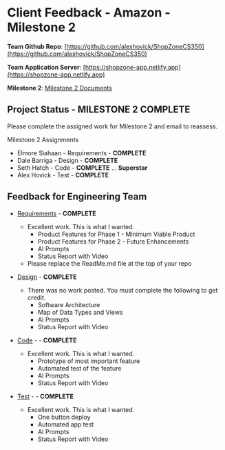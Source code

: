# Client Feedback - Amazon - Milestone 2

**Team Github Repo**:  [https://github.com/alexhovick/ShopZoneCS350](https://github.com/alexhovick/ShopZoneCS350)

**Team Application Server**:  [https://shopzone-app.netlify.app](https://shopzone-app.netlify.app)

**Milestone 2**: [Milestone 2 Documents](https://github.com/alexhovick/ShopZoneCS350/tree/main/Documents/Milestone-2)


## Project Status - <b class="green p-2">MILESTONE 2 COMPLETE</b>

Please complete the assigned work for Milestone 2 and email to reassess.

Milestone 2 Assignments

* Elmore Siahaan    - Requirements  - **COMPLETE**
* Dale Barriga      - Design        - **COMPLETE**
* Seth Hatch        - Code          - **COMPLETE** ...  <b class="green p-2">Superstar</b>
* Alex Hovick       - Test          - **COMPLETE**


## Feedback for Engineering Team

* [Requirements](https://github.com/alexhovick/ShopZoneCS350/tree/main/Documents/Milestone-2/Requirements) - **COMPLETE**
    * Excellent work. This is what I wanted.
        * Product Features for Phase 1 - Minimum Viable Product
        * Product Features for Phase 2 - Future Enhancements
        * AI Prompts
        * Status Report with Video
    * Please replace the ReadMe.md file at the top of your repo

* [Design](https://github.com/alexhovick/ShopZoneCS350/tree/main/Documents/Milestone-2/Design) - **COMPLETE**
    * There was no work posted.  You must complete the following to get credit.
        * Software Architecture
        * Map of Data Types and Views
        * AI Prompts
        * Status Report with Video

* [Code](https://github.com/alexhovick/ShopZoneCS350/tree/main/Documents/Milestone-2/Code) - - **COMPLETE**
    * Excellent work. This is what I wanted.
        * Prototype of most important feature
        * Automated test of the feature
        * AI Prompts
        * Status Report with Video

* [Test](https://github.com/alexhovick/ShopZoneCS350/tree/main/Documents/Milestone-2/Test) - - **COMPLETE**
    * Excellent work. This is what I wanted.
        * One button deploy
        * Automated app test
        * AI Prompts
        * Status Report with Video

